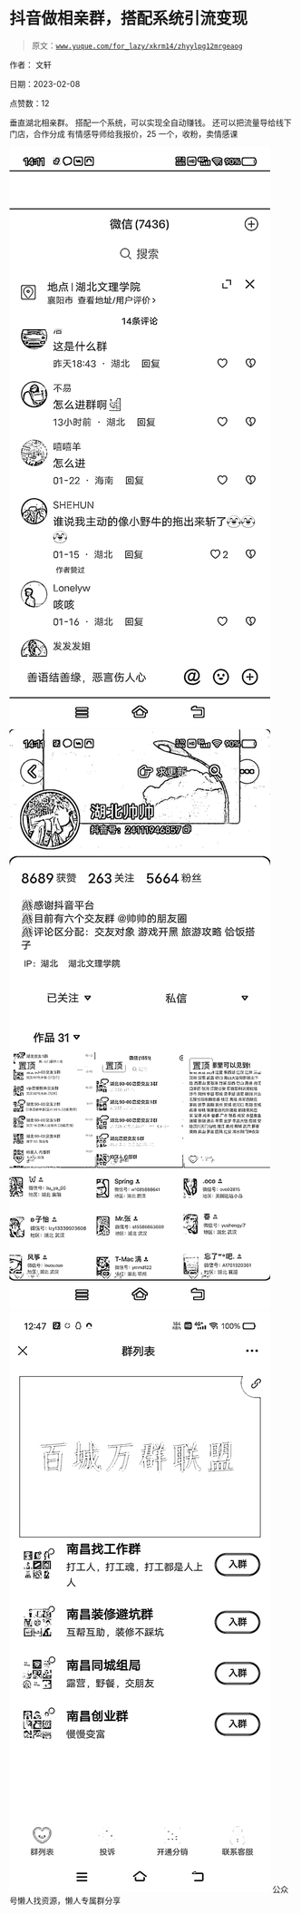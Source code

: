 # 抖音做相亲群，搭配系统引流变现

> 原文：[`www.yuque.com/for_lazy/xkrm14/zhyylpg12mrgeaog`](https://www.yuque.com/for_lazy/xkrm14/zhyylpg12mrgeaog)



作者： 文轩



日期：2023-02-08



点赞数：12

<ne-hole id="u14f4adee" data-lake-id="u14f4adee">

垂直湖北相亲群。 搭配一个系统，可以实现全自动赚钱。 还可以把流量导给线下门店，合作分成 有情感导师给我报价，25 一个，收粉，卖情感课



![](img/69fde860e5fb6232038a7260fd9001fa.png)  <ne-p id="uda57e96e" data-lake-id="uda57e96e">![](img/8e1c053bf194d05b460de420f10debf8.png)  <ne-p id="u5b46c3e5" data-lake-id="u5b46c3e5">![](img/448522abfad5a53ea5a4c5e84c1d6982.png)  <ne-hole id="ucb526d20" data-lake-id="ucb526d20"><ne-p id="ube1566f8" data-lake-id="ube1566f8">公众号懒人找资源，懒人专属群分享

</ne-hole></ne-p></ne-p></ne-p></ne-hole>